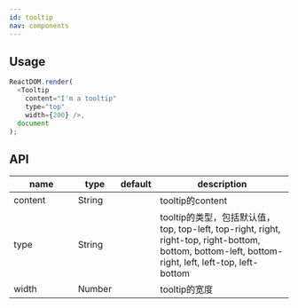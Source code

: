 ```yaml
---
id: tooltip
nav: components
---
```


## Usage
```js
ReactDOM.render(
  <Tooltip
    content="I'm a tooltip"
    type="top"
    width={200} />,
  document
);
```

## API
<table>
  <thead>
    <tr>
      <th style="width: 100px;">name</th>
      <th style="width: 50px;">type</th>
      <th style="width: 50px;">default</th>
      <th>description</th>
    </tr>
  </thead>
  <tbody>
    <tr>
      <td>content</td>
      <td>String</td>
      <td></td>
      <td>tooltip的content</td>
    </tr>
    <tr>
      <td>type</td>
      <td>String</td>
      <td></td>
      <td>tooltip的类型，包括默认值，top, top-left, top-right, right, right-top, right-bottom, bottom, bottom-left, bottom-right, left, left-top, left-bottom</td>
    </tr>
    <tr>
      <td>width</td>
      <td>Number</td>
      <td></td>
      <td>tooltip的宽度</td>
    </tr>
  </tbody>
</table>
